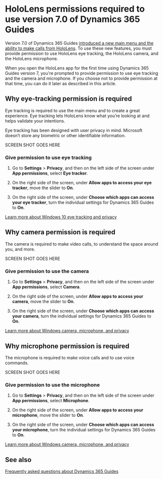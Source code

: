 

# HoloLens permissions required to use version 7.0 of Dynamics 365 Guides

Version 7.0 of Dynamics 365 Guides [introduced a new main menu and the ability to make calls from HoloLens](new.md). To use these new features, you must provide permission to use HoloLens eye tracking, the HoloLens camera, and the HoloLens microphone. 

When you open the HoloLens app for the first time using Dynamics 365 Guides version 7, you're prompted to provide permission to use eye tracking and the camera and microphone. If you choose not to provide permission at that time, you can do it later as described in this article.

## Why eye-tracking permission is required 

Eye tracking is required to use the main menu and to create a great experience. Eye tracking lets HoloLens know what you’re looking at and helps validate 
your intentions. 

Eye tracking has been designed with user privacy in mind. Microsoft doesn’t store any biometric or other identifiable information. 

SCREEN SHOT GOES HERE 

### Give permission to use eye tracking

1. Go to **Settings** > **Privacy**, and then on the left side of the screen under **App permissions**, select **Eye tracker**. 

2. On the right side of the screen, under **Allow apps to access your eye tracker**, move the slider to **On**. 

3. On the right side of the screen, under **Choose which apps can access your eye tracker**, turn the individual settings for Dynamics 365 Guides to **On**. 

[Learn more about Windows 10 eye tracking and privacy](https://support.microsoft.com/en-us/windows/windows-10-eye-tracking-and-privacy-62623324-36cf-04a3-6992-8f329081f20b)

## Why camera permission is required 

The camera is required to make video calls, to understand the space around you, and more. 

SCREEN SHOT GOES HERE 

### Give permission to use the camera 

1. Go to **Settings** > **Privacy**, and then on the left side of the screen under **App permissions**, select **Camera**. 

2. On the right side of the screen, under **Allow apps to access your camera**, move the slider to **On**.  

3. On the right side of the screen, under **Choose which apps can access your camera**, turn the individual settings for Dynamics 365 Guides to **On**. 

[Learn more about Windows camera, microphone, and privacy](https://support.microsoft.com/en-us/windows/windows-camera-microphone-and-privacy-a83257bc-e990-d54a-d212-b5e41beba857#ID0EBD=Windows_10)

## Why microphone permission is required 

The microphone is required to make voice calls and to use voice commands.  

SCREEN SHOT GOES HERE 

### Give permission to use the microphone

1. Go to **Settings** > **Privacy**, and then on the left side of the screen under **App permissions**, select **Microphone**. 

2. On the right side of the screen, under **Allow apps to access your microphone**, move the slider to **On**. 

3. On the right side of the screen, under **Choose which apps can access your microphone**, turn the individual settings for Dynamics 365 Guides to **On**. 

[Learn more about Windows camera, microphone, and privacy](https://support.microsoft.com/en-us/windows/windows-camera-microphone-and-privacy-a83257bc-e990-d54a-d212-b5e41beba857#ID0EBD=Windows_10)

## See also

[Frequently asked questions about Dynamics 365 Guides](faq.md)
